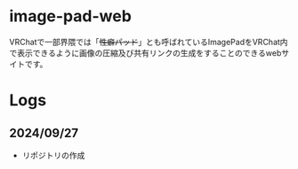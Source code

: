 # image-pad-web
VRChatで一部界隈では「~~性癖パッド~~」とも呼ばれているImagePadをVRChat内で表示できるように画像の圧縮及び共有リンクの生成をすることのできるwebサイトです。

# Logs
## 2024/09/27
* リポジトリの作成
